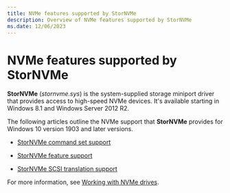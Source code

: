 ```yaml
---
title: NVMe features supported by StorNVMe
description: Overview of NVMe features supported by StorNVMe
ms.date: 12/06/2023
---
```


# NVMe features supported by StorNVMe

**StorNVMe** (*stornvme.sys*) is the system-supplied storage miniport driver that provides access to high-speed NVMe devices. It's available starting in Windows 8.1 and Windows Server 2012 R2.

The following articles outline the NVMe support that **StorNVMe** provides for Windows 10 version 1903 and later versions.

- [StorNVMe command set support](stornvme-command-set-support.md)

- [StorNVMe feature support](stornvme-feature-support.md)

- [StorNVMe SCSI translation support](stornvme-scsi-translation-support.md)

For more information, see [Working with NVMe drives](/windows/win32/fileio/working-with-nvme-devices#protocol-specific-queries).
